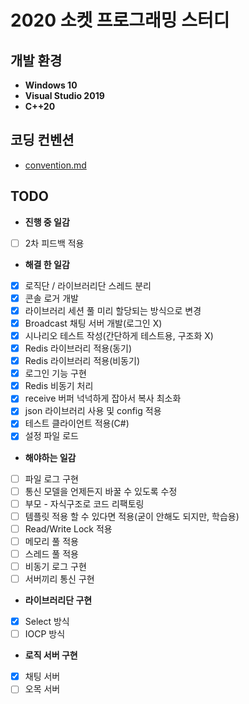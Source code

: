 # 2020 소켓 프로그래밍 스터디

## 개발 환경

* **Windows 10**
* **Visual Studio 2019**
* **C++20**

## 코딩 컨벤션

* [convention.md](convention.md)

## TODO
* **진행 중 일감**
- [ ] 2차 피드백 적용
* **해결 한 일감**
- [x] 로직단 / 라이브러리단 스레드 분리
- [x] 콘솔 로거 개발
- [x] 라이브러리 세션 풀 미리 할당되는 방식으로 변경
- [x] Broadcast 채팅 서버 개발(로그인 X)
- [x] 시나리오 테스트 작성(간단하게 테스트용, 구조화 X)
- [x] Redis 라이브러리 적용(동기)
- [x] Redis 라이브러리 적용(비동기)
- [x] 로그인 기능 구현
- [x] Redis 비동기 처리
- [x] receive 버퍼 넉넉하게 잡아서 복사 최소화
- [x] json 라이브러리 사용 및 config 적용
- [x] 테스트 클라이언트 적용(C#)
- [x] 설정 파일 로드
* **해야하는 일감**
- [ ] 파일 로그 구현
- [ ] 통신 모델을 언제든지 바꿀 수 있도록 수정
- [ ] 부모 - 자식구조로 코드 리팩토링
- [ ] 템플릿 적용 할 수 있다면 적용(굳이 안해도 되지만, 학습용)
- [ ] Read/Write Lock 적용
- [ ] 메모리 풀 적용
- [ ] 스레드 풀 적용
- [ ] 비동기 로그 구현
- [ ] 서버끼리 통신 구현
*  **라이브러리단 구현**
- [x] Select 방식
- [ ] IOCP 방식
* **로직 서버 구현**
- [x] 채팅 서버
- [ ] 오목 서버
